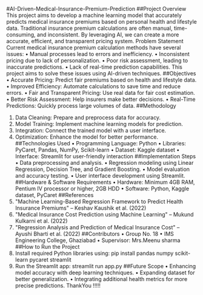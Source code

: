 #AI-Driven-Medical-Insurance-Premium-Prediction
##Project Overview
This project aims to develop a machine learning model that accurately predicts medical insurance premiums based on personal health and lifestyle data. Traditional insurance premium calculations are often manual, time-consuming, and inconsistent. By leveraging AI, we can create a more accurate, efficient, and transparent pricing system.
Problem Statement
Current medical insurance premium calculation methods have several issues:
•	Manual processes lead to errors and inefficiency.
•	Inconsistent pricing due to lack of personalization.
•	Poor risk assessment, leading to inaccurate predictions.
•	Lack of real-time prediction capabilities.
This project aims to solve these issues using AI-driven techniques.
##Objectives
•	Accurate Pricing: Predict fair premiums based on health and lifestyle data.
•	Improved Efficiency: Automate calculations to save time and reduce errors.
•	Fair and Transparent Pricing: Use real data for fair cost estimation.
•	Better Risk Assessment: Help insurers make better decisions.
•	Real-Time Predictions: Quickly process large volumes of data.
##Methodology
1.	Data Cleaning: Prepare and preprocess data for accuracy.
2.	Model Training: Implement machine learning models for prediction.
3.	Integration: Connect the trained model with a user interface.
4.	Optimization: Enhance the model for better performance.
##Technologies Used
•	Programming Language: Python
•	Libraries: PyCaret, Pandas, NumPy, Scikit-learn
•	Dataset: Kaggle dataset
•	Interface: Streamlit for user-friendly interaction
##Implementation Steps
•	Data preprocessing and analysis.
•	Regression modeling using Linear Regression, Decision Tree, and Gradient Boosting.
•	Model evaluation and accuracy testing.
•	User interface development using Streamlit.
##Hardware & Software Requirements
•	Hardware: Minimum 4GB RAM, Pentium IV processor or higher, 2GB HDD
•	Software: Python, Kaggle dataset, PyCaret
##References
1.	"Machine Learning-Based Regression Framework to Predict Health Insurance Premiums" – Keshav Kaushik et al. (2022)
2.	"Medical Insurance Cost Prediction using Machine Learning" – Mukund Kulkarni et al. (2022)
3.	"Regression Analysis and Prediction of Medical Insurance Cost" – Ayushi Bharti et al. (2022)
##Contributors
•	Group No. 18
•	IMS Engineering College, Ghaziabad
•	Supervisor: Mrs.Meenu sharma 
##How to Run the Project
1.	Install required Python libraries using:
pip install pandas numpy scikit-learn pycaret streamlit
2.	Run the Streamlit app:
streamlit run app.py
##Future Scope
•	Enhancing model accuracy with deep learning techniques.
•	Expanding dataset for better generalization.
•	Integrating additional health metrics for more precise predictions.
ThankYou !!!!!
